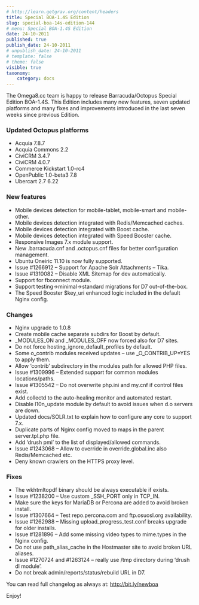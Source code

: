 ```yaml
---
# http://learn.getgrav.org/content/headers
title: Special BOA-1.4S Edition
slug: special-boa-14s-edition-144
# menu: Special BOA-1.4S Edition
date: 24-10-2011
published: true
publish_date: 24-10-2011
# unpublish_date: 24-10-2011
# template: false
# theme: false
visible: true
taxonomy:
    category: docs
---
```


The Omega8.cc team is happy to release Barracuda/Octopus Special Edition BOA-1.4S. This Edition includes many new features, seven updated platforms and many fixes and improvements introduced in the last seven weeks since previous Edition.

### Updated Octopus platforms

 * Acquia 7.8.7  
 * Acquia Commons 2.2  
 * CiviCRM 3.4.7  
 * CiviCRM 4.0.7  
 * Commerce Kickstart 1.0-rc4  
 * OpenPublic 1.0-beta3 7.8  
 * Ubercart 2.7 6.22

### New features

 * Mobile devices detection for mobile-tablet, mobile-smart and mobile-other.  
 * Mobile devices detection integrated with Redis/Memcached caches.  
 * Mobile devices detection integrated with Boost cache.  
 * Mobile devices detection integrated with Speed Booster cache.  
 * Responsive Images 7.x module support.  
 * New .barracuda.cnf and .octopus.cnf files for better configuration management.  
 * Ubuntu Oneiric 11.10 is now fully supported.  
 * Issue #1266912 – Support for Apache Solr Attachments – Tika.  
 * Issue #1310082 – Disable XML Sitemap for dev automatically.  
 * Support for fbconnect module.  
 * Support testing->minimal->standard migrations for D7 out-of-the-box.  
 * The Speed Booster $key\_uri enhanced logic included in the default Nginx config.

### Changes

 * Nginx upgrade to 1.0.8  
 * Create mobile cache separate subdirs for Boost by default.  
 * \_MODULES\_ON and \_MODULES\_OFF now forced also for D7 sites.  
 * Do not force hosting\_ignore\_default\_profiles by default.  
 * Some o\_contrib modules received updates – use \_O\_CONTRIB\_UP=YES to apply them.  
 * Allow ‘contrib’ subdirectory in the modules path for allowed PHP files.  
 * Issue #1309996 – Extended support for common modules locations/paths.  
 * Issue #1305542 – Do not overwrite php.ini and my.cnf if control files exist.  
 * Add collectd to the auto-healing monitor and automated restart.  
 * Disable l10n\_update module by default to avoid issues when d.o servers are down.  
 * Updated docs/SOLR.txt to explain how to configure any core to support 7.x.  
 * Duplicate parts of Nginx config moved to maps in the parent server.tpl.php file.  
 * Add ‘drush pmi’ to the list of displayed/allowed commands.  
 * Issue #1243068 – Allow to override in override.global.inc also Redis/Memcached etc.  
 * Deny known crawlers on the HTTPS proxy level.

### Fixes

 * The wkhtmltopdf binary should be always executable if exists.  
 * Issue #1238200 – Use custom \_SSH\_PORT only in TCP\_IN.  
 * Make sure the keys for MariaDB or Percona are added to avoid broken install.  
 * Issue #1307664 – Test repo.percona.com and ftp.osuosl.org availability.  
 * Issue #1262988 – Missing upload\_progress\_test.conf breaks upgrade for older installs.  
 * Issue #1281896 – Add some missing video types to mime.types in the Nginx config.  
 * Do not use path\_alias\_cache in the Hostmaster site to avoid broken URL aliases.  
 * Issue #1270724 and #1263124 – really use /tmp directory during ‘drush dl module’.  
 * Do not break admin/reports/status/rebuild URL in D7.

You can read full changelog as always at: http://bit.ly/newboa

Enjoy!